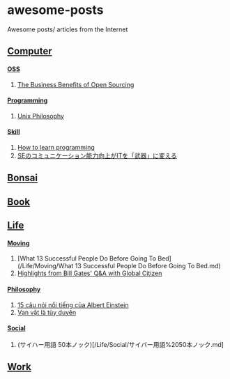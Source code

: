 # awesome-posts
Awesome posts/ articles from the Internet

## [Computer](/Computer)
#### [OSS](/Computer/OSS)
1. [The Business Benefits of Open Sourcing](/Computer/OSS/business-benefits-open-sourcing-kevin-scott.md)

#### [Programming](/Computer/Programming)
1. [Unix Philosophy](/Computer/Programming/unix-philosophy.md)

#### [Skill](/Computer/Skill)
1. [How to learn programming](/Computer/Skill/how-i-learned-to-program-computers.md)
2. [SEのコミュニケーション能力向上がITを「武器」に変える](/Computer/Skill/SEのコミュニケーション能力向上がITを「武器」に変える%20.md)

## [Bonsai](/Bonsai)
## [Book](/Book)
## [Life](/Life)
#### [Moving](/Life/Moving)
1. [What 13 Successful People Do Before Going To Bed](/Life/Moving/What 13 Successful People Do Before Going To Bed.md)
2. [Highlights from Bill Gates' Q&A with Global Citizen](/Life/Moving/highlights-from-bill-gates-qa-with-global-citizen.md)

#### [Philosophy](/Life/Philosophy)
1. [15 câu nói nổi tiếng của Albert Einstein](/Life/Philosophy/15-cau-noi-noi-tieng-cua-albert-einstein.md)
2. [Vạn vật là tùy duyên](/Life/Philosophy/van-su-la-tuy-duyen.md)

#### [Social](/Life/Social)
1. (サイハー用語 50本ノック)[/Life/Social/サイバー用語%2050本ノック.md]

## [Work](/Work)

